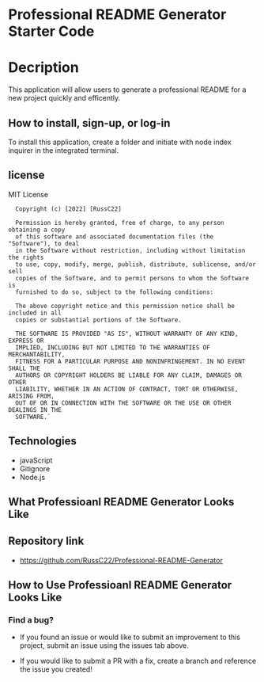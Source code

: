 # Professional README Generator Starter Code

# Decription

This application will allow users to generate a professional README for a new project quickly and efficently.

## How to install, sign-up, or log-in

To install this application, create a folder and initiate with node index inquirer in the integrated terminal.

## license

MIT License

      Copyright (c) [2022] [RussC22]

      Permission is hereby granted, free of charge, to any person obtaining a copy
      of this software and associated documentation files (the "Software"), to deal
      in the Software without restriction, including without limitation the rights
      to use, copy, modify, merge, publish, distribute, sublicense, and/or sell
      copies of the Software, and to permit persons to whom the Software is
      furnished to do so, subject to the following conditions:

      The above copyright notice and this permission notice shall be included in all
      copies or substantial portions of the Software.

      THE SOFTWARE IS PROVIDED "AS IS", WITHOUT WARRANTY OF ANY KIND, EXPRESS OR
      IMPLIED, INCLUDING BUT NOT LIMITED TO THE WARRANTIES OF MERCHANTABILITY,
      FITNESS FOR A PARTICULAR PURPOSE AND NONINFRINGEMENT. IN NO EVENT SHALL THE
      AUTHORS OR COPYRIGHT HOLDERS BE LIABLE FOR ANY CLAIM, DAMAGES OR OTHER
      LIABILITY, WHETHER IN AN ACTION OF CONTRACT, TORT OR OTHERWISE, ARISING FROM,
      OUT OF OR IN CONNECTION WITH THE SOFTWARE OR THE USE OR OTHER DEALINGS IN THE
      SOFTWARE.`

## Technologies

- javaScript
- Gitignore
- Node.js

## What Professioanl README Generator Looks Like

## Repository link

- https://github.com/RussC22/Professional-README-Generator

## How to Use Professioanl README Generator Looks Like

### Find a bug?

- If you found an issue or would like to submit an improvement to this project, submit an issue using the issues tab above.

- If you would like to submit a PR with a fix, create a branch and reference the issue you created!
